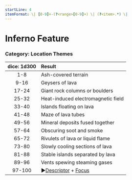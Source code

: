 ```yaml
---
startLine: 4
itemFormat: \| [0-9]+-(?<range>[0-9]+) \| (?<item>.*) \|
---
```

# Inferno Feature
### Category: Location Themes

| dice: 1d300 | Result |
|:----:|:-------|
| 1-8 | Ash-covered terrain |
| 9-16 | Geysers of lava |
| 17-24 | Giant rock columns or boulders |
| 25-32 | Heat-induced electromagnetic field |
| 33-40 | Islands floating on lava |
| 41-48 | Maze of lava tubes |
| 49-56 | Mineral deposits fused together |
| 57-64 | Obscuring soot and smoke |
| 65-72 | Rivulets of lava or liquid flame |
| 73-80 | Slowly cooling sections of lava |
| 81-88 | Stable islands separated by lava |
| 89-96 | Vents spewing steaming gases |
| 97-100 | ▶[Descriptor](Core_Descriptor.md) + [Focus](Core_Focus.md) |